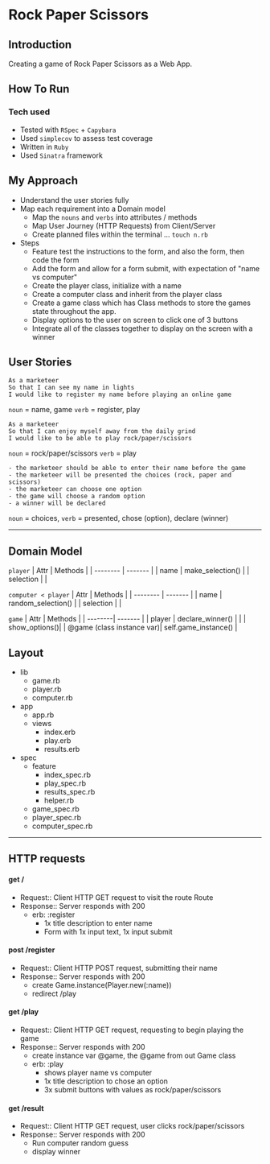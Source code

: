 # Rock Paper Scissors

## Introduction

Creating a game of Rock Paper Scissors as a Web App.

## How To Run

### Tech used

- Tested with `RSpec` + `Capybara`
- Used `simplecov` to assess test coverage
- Written in `Ruby`
- Used `Sinatra` framework

## My Approach

- Understand the user stories fully
- Map each requirement into a Domain model
  - Map the `nouns` and `verbs` into attributes / methods
  - Map User Journey (HTTP Requests) from Client/Server
  - Create planned files within the terminal ... `touch n.rb`
- Steps
  - Feature test the instructions to the form, and also the form, then code the form
  - Add the form and allow for a form submit, with expectation of "name vs computer"
  - Create the player class, initialize with a name
  - Create a computer class and inherit from the player class
  - Create a game class which has Class methods to store the games state throughout the app.
  - Display options to the user on screen to click one of 3 buttons
  - Integrate all of the classes together to display on the screen with a winner

## User Stories

```
As a marketeer
So that I can see my name in lights
I would like to register my name before playing an online game
```

`noun` = name, game
`verb` = register, play

```
As a marketeer
So that I can enjoy myself away from the daily grind
I would like to be able to play rock/paper/scissors
```

`noun` = rock/paper/scissors
`verb` = play

```
- the marketeer should be able to enter their name before the game
- the marketeer will be presented the choices (rock, paper and scissors)
- the marketeer can choose one option
- the game will choose a random option
- a winner will be declared
```

`noun` = choices,
`verb` = presented, chose (option), declare (winner)

---

## Domain Model

`player`
| Attr | Methods |
| -------- | ------- |
| name | make_selection() |
| selection | |

`computer < player`
| Attr | Methods |
| -------- | ------- |
| name | random_selection() |
| selection | |

`game`
| Attr | Methods |
| --------| ------- |
| player | declare_winner() |
| | show_options()|
| @game (class instance var)| self.game_instance() |

## Layout

- lib
  - game.rb
  - player.rb
  - computer.rb
- app
  - app.rb
  - views
    - index.erb
    - play.erb
    - results.erb
- spec
  - feature
    - index_spec.rb
    - play_spec.rb
    - results_spec.rb
    - helper.rb
  - game_spec.rb
  - player_spec.rb
  - computer_spec.rb

---

## HTTP requests

#### get /

- Request:: Client HTTP GET request to visit the route Route
- Response:: Server responds with 200
  - erb: :register
    - 1x title description to enter name
    - Form with 1x input text, 1x input submit

#### post /register

- Request:: Client HTTP POST request, submitting their name
- Response:: Server responds with 200
  - create Game.instance(Player.new(:name))
  - redirect /play

#### get /play

- Request:: Client HTTP GET request, requesting to begin playing the game
- Response:: Server responds with 200
  - create instance var @game, the @game from out Game class
  - erb: :play
    - shows player name vs computer
    - 1x title description to chose an option
    - 3x submit buttons with values as rock/paper/scissors

#### get /result

- Request:: Client HTTP GET request, user clicks rock/paper/scissors
- Response:: Server responds with 200
  - Run computer random guess
  - display winner
